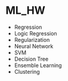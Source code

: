 # ML_HW
- Regression
- Logic Regression
- Regularization
- Neural Network
- SVM
- Decision Tree
- Ensemble Learning
- Clustering
